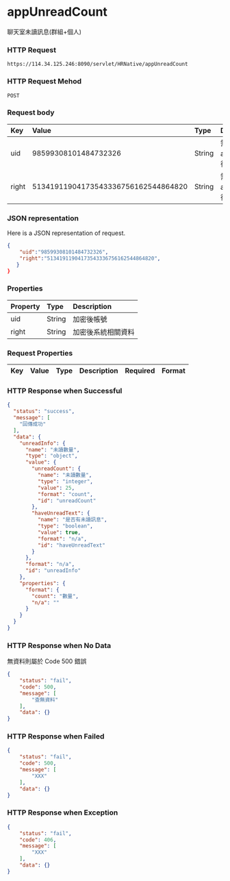 # appUnreadCount
聊天室未讀訊息(群組+個人)

### HTTP Request
```
https://114.34.125.246:8090/servlet/HRNative/appUnreadCount
```

### HTTP Request Mehod
```
POST
```

### Request body
| Key | Value | Type | Description |
|:----------|:-------------|:-----|:------------|
| uid | 98599308101484732326 | String | 需透過appLogin取得
| right | 51341911904173543336756162544864820 | String | 需透過appLogin取得 |

### JSON representation
Here is a JSON representation of request.
```json
{
    "uid":"98599308101484732326",
    "right":"51341911904173543336756162544864820",
   }
}
```
### Properties
| Property | Type | Description |
|:---------|:-----|:------------|
| uid   | String | 加密後帳號 |
| right | String | 加密後系統相關資料 |


### Request Properties
| Key | Value | Type | Description | Required | Format |
|:----------|:-------------|:-----|:------------|:------------|:------------|




### HTTP Response when Successful
```json
{
  "status": "success",
  "message": [
    "回傳成功"
  ],
  "data": {
    "unreadInfo": {
      "name": "未讀數量",
      "type": "object",
      "value": {
        "unreadCount": {
          "name": "未讀數量",
          "type": "integer",
          "value": 25,
          "format": "count",
          "id": "unreadCount"
        },
        "haveUnreadText": {
          "name": "是否有未讀訊息",
          "type": "boolean",
          "value": true,
          "format": "n/a",
          "id": "haveUnreadText"
        }
      },
      "format": "n/a",
      "id": "unreadInfo"
    },
    "properties": {
      "format": {
        "count": "數量",
        "n/a": ""
      }
    }
  }
}
```

### HTTP Response when No Data 
無資料則屬於 Code 500 錯誤
```json
{
    "status": "fail",
    "code": 500,
    "message": [
        "查無資料"
    ],
    "data": {}
}
```

### HTTP Response when Failed
```json
{
    "status": "fail",
    "code": 500,
    "message": [
        "XXX"
    ],
    "data": {}
}
```

### HTTP Response when Exception
```json
{
    "status": "fail",
    "code": 406,
    "message": [
        "XXX"
    ],
    "data": {}
}
```
